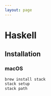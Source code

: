 ```yaml
---
layout: page
---
```


# Haskell

## Installation

### macOS

```sh
brew install stack
stack setup
stack path
```
